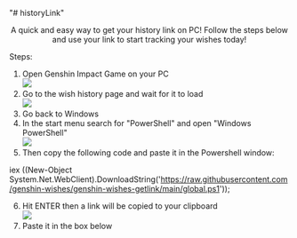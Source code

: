 "# historyLink" 
<p align='center'>
A quick and easy way to get your history link on PC! Follow the steps below and use your link to start tracking your wishes today!<br>

Steps:<br>
1. Open Genshin Impact Game on your PC<br>
<img src="https://i.imgur.com/EGu7rg4.png"><br>
2. Go to the wish history page and wait for it to load<br>
<img src="https://i.imgur.com/xsg6rOF.png"><br>
3. Go back to Windows<br>
4. In the start menu search for "PowerShell" and open "Windows PowerShell"<br>
<img src="https://i.imgur.com/3Xxgb7R.png"><br>
5. Then copy the following code and paste it in the Powershell window:<br>

iex ((New-Object System.Net.WebClient).DownloadString('https://raw.githubusercontent.com/genshin-wishes/genshin-wishes-getlink/main/global.ps1'));

6. Hit ENTER then a link will be copied to your clipboard<br>
<img src="https://i.imgur.com/jeuneHN.png"><br>
7. Paste it in the box below<br>
</p>